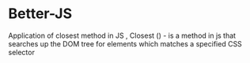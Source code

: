 # Better-JS
Application of closest method in JS , 
Closest () - is a method in js that searches up the DOM tree for elements which matches a specified CSS selector
